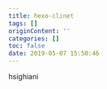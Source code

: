 ```yaml
---
title: hexo-clinet
tags: []
originContent: ''
categories: []
toc: false
date: 2019-05-07 15:50:46
---
```


hsighiani